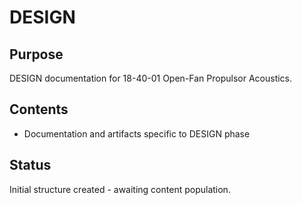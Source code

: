 # DESIGN

## Purpose
DESIGN documentation for 18-40-01 Open-Fan Propulsor Acoustics.

## Contents
- Documentation and artifacts specific to DESIGN phase

## Status
Initial structure created - awaiting content population.

